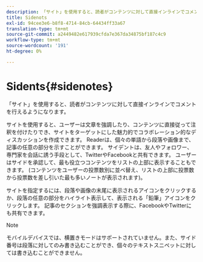 ```yaml
---
description: 「サイト」を使用すると、読者がコンテンツに対して直接インラインでコメントを行えるようになります。
title: Sidenots
exl-id: 94cee3e6-b8f8-4714-84cb-64434ff33a67
translation-type: tm+mt
source-git-commit: a2449482e617939cfda7e367da34875bf187c4c9
workflow-type: tm+mt
source-wordcount: '191'
ht-degree: 0%

---
```


# Sidents{#sidenotes}

「サイト」を使用すると、読者がコンテンツに対して直接インラインでコメントを行えるようになります。

サイトを使用すると、ユーザーは文章を強調したり、コンテンツに直接従って注釈を付けたりでき、サイトをターゲットにした魅力的でコラボレーション的なディスカッションを作成できます。 Readerは、個々の単語から段落や画像まで、記事の任意の部分を示すことができます。 サイデントは、友人やフォロワー、専門家を会話に誘う手段として、TwitterやFacebookと共有できます。 ユーザーはサイドを承認して、最も役立つコンテンツをリストの上部に表示することもできます。 (コンテンツをユーザーの投票数別に並べ替え、リストの上部に投票数から投票数を差し引いた最も多いノートが表示されます)。

サイトを指定するには、段落や画像の末尾に表示されるアイコンをクリックするか、段落の任意の部分をハイライト表示して、表示される「鉛筆」アイコンをクリックします。 記事のセクションを強調表示する際に、FacebookやTwitterにも共有できます。

>[!NOTE]
>
>モバイルデバイスでは、横置きモードはサポートされていません。また、サイド番号は段落に対してのみ書き込むことができ、個々のテキストスニペットに対しては書き込むことができません。
